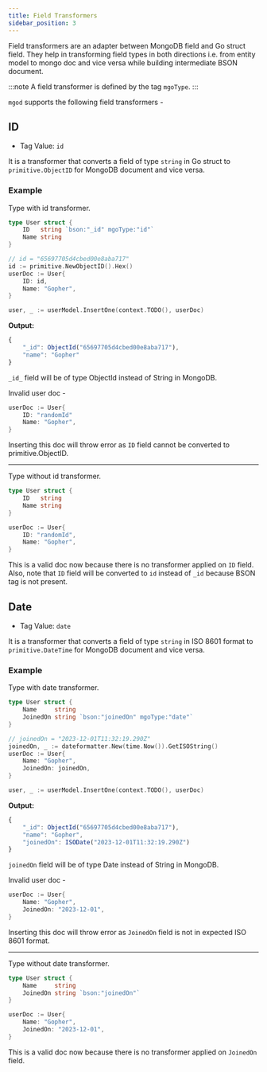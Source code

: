 ```yaml
---
title: Field Transformers
sidebar_position: 3
---
```


Field transformers are an adapter between MongoDB field and Go struct field. They help in transforming field types in both directions i.e. from entity model to mongo doc and vice versa while building intermediate BSON document.

:::note
A field transformer is defined by the tag `mgoType`.
:::

`mgod` supports the following field transformers -

## ID

- Tag Value: `id`

It is a transformer that converts a field of type `string` in Go struct to `primitive.ObjectID` for MongoDB document and vice versa.

### Example

Type with id transformer.

```go
type User struct {
	ID   string `bson:"_id" mgoType:"id"`
	Name string
}

// id = "65697705d4cbed00e8aba717"
id := primitive.NewObjectID().Hex()
userDoc := User{
	ID: id,
	Name: "Gopher",
}

user, _ := userModel.InsertOne(context.TODO(), userDoc)
```

**Output:**

```js
{
	"_id": ObjectId("65697705d4cbed00e8aba717"),
	"name": "Gopher"
}
```

`_id_` field will be of type ObjectId instead of String in MongoDB.

Invalid user doc -

```go
userDoc := User{
	ID: "randomId"
	Name: "Gopher",
}
```

Inserting this doc will throw error as `ID` field cannot be converted to primitive.ObjectID.

---

Type without id transformer.

```go
type User struct {
	ID   string
	Name string
}

userDoc := User{
	ID: "randomId",
	Name: "Gopher",
}
```

This is a valid doc now because there is no transformer applied on `ID` field. Also, note that `ID` field will be converted to `id` instead of `_id` because BSON tag is not present.

## Date

- Tag Value: `date`

It is a transformer that converts a field of type `string` in ISO 8601 format to `primitive.DateTime` for MongoDB document and vice versa.

### Example

Type with date transformer.

```go
type User struct {
	Name     string
	JoinedOn string `bson:"joinedOn" mgoType:"date"`
}

// joinedOn = "2023-12-01T11:32:19.290Z"
joinedOn, _ := dateformatter.New(time.Now()).GetISOString()
userDoc := User{
	Name: "Gopher",
	JoinedOn: joinedOn,
}

user, _ := userModel.InsertOne(context.TODO(), userDoc)
```

**Output:**

```js
{
	"_id": ObjectId("65697705d4cbed00e8aba717"),
	"name": "Gopher",
	"joinedOn": ISODate("2023-12-01T11:32:19.290Z")
}
```

`joinedOn` field will be of type Date instead of String in MongoDB.

Invalid user doc -

```go
userDoc := User{
	Name: "Gopher",
	JoinedOn: "2023-12-01",
}
```

Inserting this doc will throw error as `JoinedOn` field is not in expected ISO 8601 format.

---

Type without date transformer.

```go
type User struct {
	Name     string
	JoinedOn string `bson:"joinedOn"`
}

userDoc := User{
	Name: "Gopher",
	JoinedOn: "2023-12-01",
}
```

This is a valid doc now because there is no transformer applied on `JoinedOn` field.
